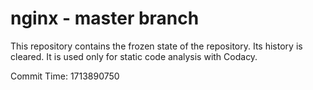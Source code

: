 # nginx - master branch

This repository contains the frozen state of the repository.
Its history is cleared. It is used only for static code
analysis with Codacy.

Commit Time: 1713890750